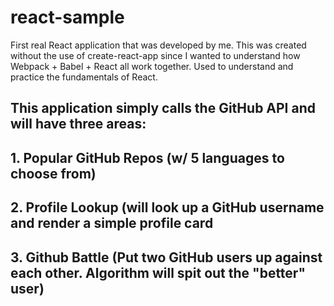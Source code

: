 # react-sample
First real React application that was developed by me. This was created without the use of create-react-app since I wanted to understand how Webpack + Babel + React all work together. Used to understand and practice the fundamentals of React.

## This application simply calls the GitHub API and will have three areas: 
## 1. Popular GitHub Repos (w/ 5 languages to choose from)
## 2. Profile Lookup (will look up a GitHub username and render a simple profile card 
## 3. Github Battle (Put two GitHub users up against each other. Algorithm will spit out the "better" user)
